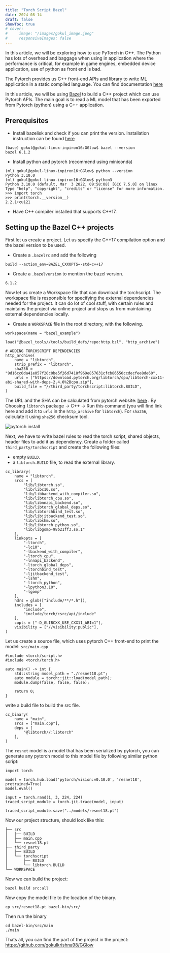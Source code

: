 ```yaml
---
title: "Torch Script Bazel"
date: 2024-08-14
draft: false
ShowToc: true
# cover:
#     image: "/images/gokul_image.jpeg"
#     responsiveImages: false
---
```


In this article, we will be exploring how to use PyTorch in C++. The Python has lots of overhead and baggage when using in application where the performance is critical, for example in game engines, embedded device application, use of python as front end is bad.

The Pytorch provides us C++ front-end APIs and library to write ML application in a static compiled language. You can find documentation [here](https://pytorch.org/cppdocs/)

In this article, we will be using [Bazel](https://bazel.build/start/cpp) to build a C++ project which can use Pytorch APIs. The main goal is to read a ML model that has been exported from Pytorch (python) using a C++ application.

## Prerequisites 

- Install bazelisk and check if you can print the version. Installation instruction can be found [here](https://bazel.build/install/bazelisk)
```
(base) gokul@gokul-linux-inpiron16:GGlow$ bazel --version
bazel 6.1.2
```
- Install python and pytorch (recommend using miniconda)
```
(ml) gokul@gokul-linux-inpiron16:GGlow$ python --version
Python 3.10.0
(ml) gokul@gokul-linux-inpiron16:GGlow$ python3 
Python 3.10.0 (default, Mar  3 2022, 09:58:08) [GCC 7.5.0] on linux
Type "help", "copyright", "credits" or "license" for more information.
>>> import torch
>>> print(torch.__version__)
2.2.1+cu121
```
- Have C++ compiler installed that supports C++17.

## Setting up the Bazel C++ projects

First let us create a project. Let us specify the C++17 compilation option and the bazel version to be used.
- Create a `.bazelrc` and add the following
```
build --action_env=BAZEL_CXXOPTS=-std=c++17
```
- Create a `.bazelversion` to mention the bazel version.
```
6.1.2
```

Now let us create a Workspace file that can download the torchscript. The workspace file is responsible for specifying the external dependencies needed for the project. It can do lot of cool stuff, with certain rules and maintains the project via online project and stops us from maintaining external dependencies locally.
- Create a `WORKSPACE` file in the root directory, with the following.

```
workspace(name = "bazel_example")

load("@bazel_tools//tools/build_defs/repo:http.bzl", "http_archive")

# ADDING TORCHSCRIPT DEPENDENCIES
http_archive(
    name = "libtorch",
    strip_prefix = "libtorch",
    sha256 = "9d16cc0da41e057f20c0be5f26d7418f969e857631cfcb86550ccdecfee8de60",
    urls = ["https://download.pytorch.org/libtorch/cpu/libtorch-cxx11-abi-shared-with-deps-2.4.0%2Bcpu.zip"],
    build_file = "//third_party/torchscript:libtorch.BUILD",
)
```

The URL and the SHA can be calculated from pytorch website: [here](https://pytorch.org/) . By Choosing `libtorch` package -> C++ -> Run this command (you will find link here and add it to `urls` in the `http_archive` for `libtorch`). For `sha256`, calculate it using `sha256` checksum tool.

![pytorch install](/images/pytorch_myscript.png)

Next, we have to write bazel rules to read the torch script, shared objects, header files to add it as dependency. Create a folder called `third_party/torchscript` and create the following files:
- empty `BUILD`.
- a `libtorch.BUILD` file, to read the external library.

```
cc_library(
    name = "libtorch",
    srcs = [
        "lib/libtorch.so",
        "lib/libc10.so",
        "lib/libbackend_with_compiler.so",
        "lib/libtorch_cpu.so",
        "lib/libnnapi_backend.so",
        "lib/libtorch_global_deps.so",
        "lib/libtorchbind_test.so",
        "lib/libjitbackend_test.so",
        "lib/libshm.so",
        "lib/libtorch_python.so",
        "lib/libgomp-98b21ff3.so.1"
    ],
    linkopts = [
        "-ltorch",
        "-lc10",
        "-lbackend_with_compiler",
        "-ltorch_cpu",
        "-lnnapi_backend",
        "-ltorch_global_deps",
        "-ltorchbind_test",
        "-ljitbackend_test",
        "-lshm",
        "-ltorch_python",
        "-lpython3.10",
        "-lgomp"
    ],
    hdrs = glob(["include/**/*.h"]),
    includes = [
        "include",
        "include/torch/csrc/api/include"
    ],
    copts = ["-D_GLIBCXX_USE_CXX11_ABI=1"],
    visibility = ["//visibility:public"],
)
```

Let us create a source file, which uses pytorch C++ front-end to print the model: `src/main.cpp`

```
#include <torch/script.h>
#include <torch/torch.h>

auto main() -> int {
	std::string model_path = "./resnet18.pt";
	auto module = torch::jit::load(model_path);
	module.dump(false, false, false);
	
	return 0;
}
```

write a build file to build the src file.
```
cc_binary(
	name = "main",
	srcs = ["main.cpp"],
	deps = [
		"@libtorch//:libtorch"
	],
)
```

The `resnet` model is a model that has been serialized by pytorch, you can generate any pytorch model to this model file by following similar python script:

```
import torch

model = torch.hub.load('pytorch/vision:v0.10.0', 'resnet18', pretrained=True)
model.eval()

input = torch.rand(1, 3, 224, 224)
traced_script_module = torch.jit.trace(model, input)

traced_script_module.save("../models/resnet18.pt")
```

Now our project structure, should look like this:
```
├── src
│   ├── BUILD
│   ├── main.cpp
│   └── resnet18.pt
├── third_party
│   ├── BUILD
│   └── torchscript
│       ├── BUILD
│       └── libtorch.BUILD
└── WORKSPACE
```

Now we can build the project:
```
bazel build src:all
```

Now copy the model file to the location of the binary.
```
cp src/resnet18.pt bazel-bin/src/
```

Then run the binary
```
cd bazel-bin/src/main
./main
```

Thats all, you can find the part of the project in the project: https://github.com/gokulkrishna98/GGlow